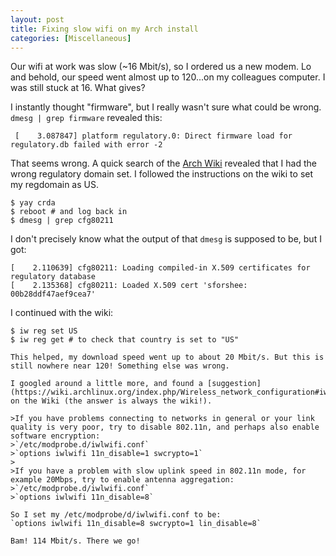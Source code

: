 ```yaml
---
layout: post
title: Fixing slow wifi on my Arch install
categories: [Miscellaneous]
---
```


Our wifi at work was slow (~16 Mbit/s), so I ordered us a new modem. Lo and behold, our speed went almost up to 120...on my colleagues computer. I was still stuck at 16. What gives?

I instantly thought "firmware", but I really wasn't sure what could be wrong. `dmesg | grep firmware` revealed this:

` [    3.087847] platform regulatory.0: Direct firmware load for regulatory.db failed with error -2`

That seems wrong. A quick search of the [Arch Wiki](https://wiki.archlinux.org/index.php/Wireless_network_configuration#Respecting_the_regulatory_domain) revealed that I had the wrong regulatory domain set. I followed the instructions on the wiki to set my regdomain as US.

~~~~
$ yay crda
$ reboot # and log back in
$ dmesg | grep cfg80211
~~~~

I don't precisely know what the output of that `dmesg` is supposed to be, but I got:
~~~~
[    2.110639] cfg80211: Loading compiled-in X.509 certificates for regulatory database
[    2.135368] cfg80211: Loaded X.509 cert 'sforshee: 00b28ddf47aef9cea7'
~~~~

I continued with the wiki:
~~~~
$ iw reg set US
$ iw reg get # to check that country is set to "US"

This helped, my download speed went up to about 20 Mbit/s. But this is still nowhere near 120! Something else was wrong.

I googled around a little more, and found a [suggestion](https://wiki.archlinux.org/index.php/Wireless_network_configuration#iwlwifi) on the Wiki (the answer is always the wiki!).

>If you have problems connecting to networks in general or your link quality is very poor, try to disable 802.11n, and perhaps also enable software encryption:
>`/etc/modprobe.d/iwlwifi.conf`
>`options iwlwifi 11n_disable=1 swcrypto=1`
>
>If you have a problem with slow uplink speed in 802.11n mode, for example 20Mbps, try to enable antenna aggregation:
>`/etc/modprobe.d/iwlwifi.conf`
>`options iwlwifi 11n_disable=8`

So I set my /etc/modprobe/d/iwlwifi.conf to be:
`options iwlwifi 11n_disable=8 swcrypto=1 lin_disable=8`

Bam! 114 Mbit/s. There we go!
